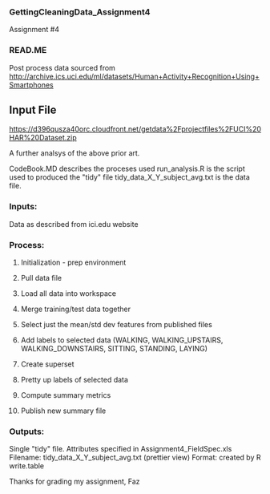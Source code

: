 ### GettingCleaningData_Assignment4
Assignment #4


### READ.ME

Post process data sourced from 
http://archive.ics.uci.edu/ml/datasets/Human+Activity+Recognition+Using+Smartphones

## Input File
https://d396qusza40orc.cloudfront.net/getdata%2Fprojectfiles%2FUCI%20HAR%20Dataset.zip

A further analsys of the above prior art.

CodeBook.MD describes the proceses used
run_analysis.R is the script used to produced the "tidy" file
tidy_data_X_Y_subject_avg.txt is the data file.


### Inputs:
Data as described from ici.edu website

### Process:
1) Initialization - prep environment

2) Pull data file

3) Load all data into workspace

4) Merge training/test data together

5) Select just the mean/std dev features from published files

6) Add labels to selected data (WALKING, WALKING_UPSTAIRS, WALKING_DOWNSTAIRS, SITTING, STANDING, LAYING)

7) Create superset

8) Pretty up labels of selected data

9) Compute summary metrics

10) Publish new summary file

### Outputs:
Single "tidy" file.  Attributes specified in Assignment4_FieldSpec.xls
Filename: tidy_data_X_Y_subject_avg.txt (prettier view)
Format: created by R write.table

Thanks for grading my assignment,
Faz


